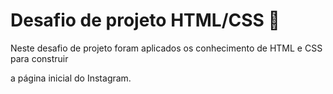 # Desafio de projeto HTML/CSS :iphone:

Neste desafio de projeto foram aplicados os conhecimento de HTML e CSS para construir 

a página inicial do Instagram.

## 
